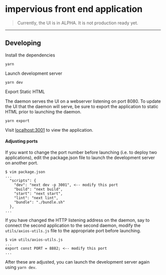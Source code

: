 # impervious front end application

> Currently, the UI is in ALPHA. It is not production ready yet.

---

## Developing

Install the dependencies

```
yarn
```

Launch development server

```
yarn dev
```

Export Static HTML

The daemon serves the UI on a webserver listening on port 8080. To update the UI that the daemon will serve, be sure to export the application to static HTML prior to launching the daemon.

```
yarn export
```

Visit [localhost:3001](localhost:3001) to view the application.

#### Adjusting ports

If you want to change the port number before launching (i.e. to deploy two applications), edit the package.json file to launch the development server on another port.

```
$ vim package.json
...
  "scripts": {
    "dev": "next dev -p 3001", <-- modify this port
    "build": "next build",
    "start": "next start",
    "lint": "next lint",
    "bundle": "./bundle.sh"
  },
...
```

If you have changed the HTTP listening address on the daemon, say to connect the second application to the second daemon, modify the `utils/axios-utils.js` file to the appropriate port before launching.

```
$ vim utils/axios-utils.js
...
export const PORT = 8882; <-- modify this port
...
```

After these are adjusted, you can launch the development server again using `yarn dev`.
